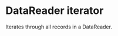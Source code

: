 # DataReader iterator

Iterates through all records in a DataReader.


<br/>

<!--![img](https://profitbasedocs.blob.core.windows.net/flowimages/builtInFlow.png)-->

<br/>
